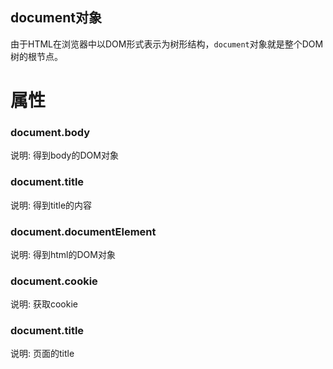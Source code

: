 ## document对象

由于HTML在浏览器中以DOM形式表示为树形结构，`document`对象就是整个DOM树的根节点。

# 属性

### document.body

说明: 得到body的DOM对象

### document.title

说明: 得到title的内容

### document.documentElement

说明: 得到html的DOM对象

### document.cookie

说明: 获取cookie

### document.title

说明: 页面的title





